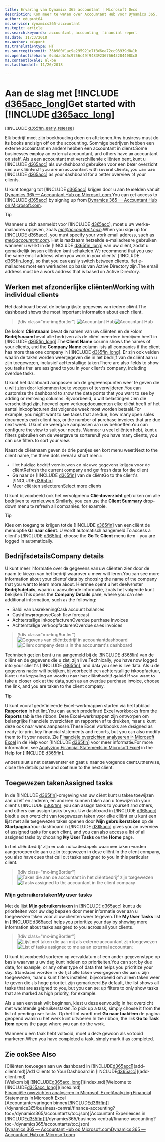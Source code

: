 ```yaml
---
title: Ervaring van Dynamics 365 accountant | Microsoft Docs
description: Kom meer te weten over Accountant Hub voor Dynamics 365.
author: edupont04
ms.service: dynamics365-accountant
ms.topic: article
ms.search.keywords: accountant, accounting, financial report
ms.date: 11/23/2018
ms.author: edupont
ms.translationtype: HT
ms.sourcegitcommit: 33b900f1ac9e295921e7f3d6ea72cc93939d8a1b
ms.openlocfilehash: 0c4dadb15c9756c49f94839236766432844088c8
ms.contentlocale: nl-be
ms.lasthandoff: 11/26/2018

---
```

# <a name="get-started-with-include-d365acclongincludesd365acclongmdmd"></a><span data-ttu-id="c5147-103">Aan de slag met [!INCLUDE [d365acc_long](includes/d365acc_long_md.md)]</span><span class="sxs-lookup"><span data-stu-id="c5147-103">Get started with [!INCLUDE [d365acc_long](includes/d365acc_long_md.md)]</span></span>
[!INCLUDE [d365fin_early_release](includes/d365fin_early_release.md.md)]

<span data-ttu-id="c5147-104">Elk bedrijf moet zijn boekhouding doen en aftekenen.</span><span class="sxs-lookup"><span data-stu-id="c5147-104">Any business must do its books and sign off on the accounting.</span></span> <span data-ttu-id="c5147-105">Sommige bedrijven hebben een externe accountant en andere hebben een accountant in dienst.</span><span class="sxs-lookup"><span data-stu-id="c5147-105">Some businesses employ an external accountant, and others have an accountant on staff.</span></span> <span data-ttu-id="c5147-106">Als u een accountant met verschillende cliënten bent, kunt u [!INCLUDE [d365acc](includes/d365acc_md.md)] als uw dashboard gebruiken voor een beter overzicht van uw cliënten.</span><span class="sxs-lookup"><span data-stu-id="c5147-106">If you are an accountant with several clients, you can use [!INCLUDE [d365acc](includes/d365acc_md.md)] as your dashboard for a better overview of your clients.</span></span>  

<span data-ttu-id="c5147-107">U kunt toegang tot [!INCLUDE [d365acc](includes/d365acc_md.md)] krijgen door u aan te melden vanuit [Dynamics 365 — Accountant Hub op Microsoft.com](https://www.microsoft.com/en-us/dynamics365/financial-insights-for-accountants).</span><span class="sxs-lookup"><span data-stu-id="c5147-107">You can get access to [!INCLUDE [d365acc](includes/d365acc_md.md)] by signing up from [Dynamics 365 — Accountant Hub on Microsoft.com](https://www.microsoft.com/en-us/dynamics365/financial-insights-for-accountants).</span></span>  

> [!TIP]
>  <span data-ttu-id="c5147-108">Wanneer u zich aanmeldt voor [!INCLUDE [d365acc](includes/d365acc_md.md)], moet u uw werke-mailadres opgeven, zoals <em>me@accountant.com</em>.</span><span class="sxs-lookup"><span data-stu-id="c5147-108">When you sign up for [!INCLUDE [d365acc](includes/d365acc_md.md)], you must specify your work email address, such as <em>me@accountant.com</em>.</span></span> <span data-ttu-id="c5147-109">Het is raadzaam hetzelfde e-mailadres te gebruiken wanneer u werkt in de [!INCLUDE [d365fin_long](includes/d365fin_long_md.md)] van uw cliënt, zodat u gemakkelijk tussen cliënten kunt schakelen.</span><span class="sxs-lookup"><span data-stu-id="c5147-109">We recommend that you use the same email address when you work in your clients' [!INCLUDE [d365fin_long](includes/d365fin_long_md.md)], so that you can easily switch between clients.</span></span> <span data-ttu-id="c5147-110">Het e-mailadres moet een werkadres op basis van Active Directory zijn.</span><span class="sxs-lookup"><span data-stu-id="c5147-110">The email address must be a work address that is based on Active Directory.</span></span>

## <a name="working-with-individual-clients"></a><span data-ttu-id="c5147-111">Werken met afzonderlijke cliënten</span><span class="sxs-lookup"><span data-stu-id="c5147-111">Working with individual clients</span></span>
<span data-ttu-id="c5147-112">Het dashboard bevat de belangrijkste gegevens van iedere cliënt.</span><span class="sxs-lookup"><span data-stu-id="c5147-112">The dashboard shows the most important information about each client.</span></span>  

> [!div class="mx-imgBorder"]
> <span data-ttu-id="c5147-113">![Accountant Hub](./media/accountant-get-started/accountant-dashboard.png)</span><span class="sxs-lookup"><span data-stu-id="c5147-113">![Accountant Hub](./media/accountant-get-started/accountant-dashboard.png)</span></span>

<span data-ttu-id="c5147-114">De kolom **Cliëntnaam** bevat de namen van uw cliënten en de kolom **Bedrijfsnaam** bevat alle bedrijven als de cliënt meerdere bedrijven heeft in [!INCLUDE [d365fin_long](includes/d365fin_long_md.md)].</span><span class="sxs-lookup"><span data-stu-id="c5147-114">The **Client Name** column shows the names of your clients, and the **Company Name** column lists all companies if the client has more than one company in [!INCLUDE [d365fin_long](includes/d365fin_long_md.md)].</span></span> <span data-ttu-id="c5147-115">Er zijn ook velden waarin de taken worden weergegeven die in het bedrijf van de cliënt aan u zijn toegewezen, inclusief achterstallige taken.</span><span class="sxs-lookup"><span data-stu-id="c5147-115">There are also fields to show you tasks that are assigned to you in your client's company, including overdue tasks.</span></span>  

<span data-ttu-id="c5147-116">U kunt het dashboard aanpassen om de gegevenspunten weer te geven die u wilt zien door kolommen toe te voegen of te verwijderen.</span><span class="sxs-lookup"><span data-stu-id="c5147-116">You can customize the dashboard to show the data points that you want to see by adding or removing columns.</span></span> <span data-ttu-id="c5147-117">Bijvoorbeeld, u wilt belastingen zien die verschuldigd zijn, hoeveel open verkoopdocumenten elke cliënt heeft of het aantal inkoopfacturen dat volgende week moet worden betaald.</span><span class="sxs-lookup"><span data-stu-id="c5147-117">For example, you might want to see taxes that are due, how many open sales documents each client has, or the number of purchase invoices that are due next week.</span></span> <span data-ttu-id="c5147-118">U kunt de weergave aanpassen aan uw behoeften.</span><span class="sxs-lookup"><span data-stu-id="c5147-118">You can configure the view to suit your needs.</span></span> <span data-ttu-id="c5147-119">Wanneer u veel cliënten hebt, kunt u filters gebruiken om de weergave te sorteren.</span><span class="sxs-lookup"><span data-stu-id="c5147-119">If you have many clients, you can use filters to sort your view.</span></span>  

<span data-ttu-id="c5147-120">Naast de cliëntnaam geven de drie puntjes een kort menu weer:</span><span class="sxs-lookup"><span data-stu-id="c5147-120">Next to the client name, the three dots reveal a short menu:</span></span>

- <span data-ttu-id="c5147-121">Het huidige bedrijf vernieuwen en nieuwe gegevens krijgen voor de cliënt</span><span class="sxs-lookup"><span data-stu-id="c5147-121">Refresh the current company and get fresh data for the client</span></span>  
- <span data-ttu-id="c5147-122">Ga naar de [!INCLUDE [d365fin](includes/d365fin_md.md)] van de cliënt</span><span class="sxs-lookup"><span data-stu-id="c5147-122">Go to the client's [!INCLUDE [d365fin](includes/d365fin_md.md)]</span></span>  
- <span data-ttu-id="c5147-123">Meer cliënten selecteren</span><span class="sxs-lookup"><span data-stu-id="c5147-123">Select more clients</span></span>  

<span data-ttu-id="c5147-124">U kunt bijvoorbeeld ook het vervolgmenu **Cliëntoverzicht** gebruiken om alle bedrijven te vernieuwen.</span><span class="sxs-lookup"><span data-stu-id="c5147-124">Similarly, you can use the **Client Summary** drop-down menu to refresh all companies, for example.</span></span>  

> [!TIP]
>  <span data-ttu-id="c5147-125">Kies om toegang te krijgen tot de [!INCLUDE [d365fin](includes/d365fin_md.md)] van een cliënt de menuoptie **Ga naar cliënt**. U wordt automatisch aangemeld.</span><span class="sxs-lookup"><span data-stu-id="c5147-125">To access a client's [!INCLUDE [d365fin](includes/d365fin_md.md)], choose the **Go To Client** menu item - you are logged in automatically.</span></span>

## <a name="company-details"></a><span data-ttu-id="c5147-126">Bedrijfsdetails</span><span class="sxs-lookup"><span data-stu-id="c5147-126">Company details</span></span>
<span data-ttu-id="c5147-127">U kunt meer informatie over de gegevens van uw cliënten zien door de naam te kiezen van het bedrijf waarover u meer wilt leren.</span><span class="sxs-lookup"><span data-stu-id="c5147-127">You can see more information about your clients' data by choosing the name of the company that you want to learn more about.</span></span> <span data-ttu-id="c5147-128">Hiermee opent u het deelvenster **Bedrijfsdetails**, waarin u aanvullende informatie, zoals het volgende kunt bekijken:</span><span class="sxs-lookup"><span data-stu-id="c5147-128">This opens the **Company Details** pane, where you can see additional information, such as the following:</span></span>  

* <span data-ttu-id="c5147-129">Saldi van kasrekening</span><span class="sxs-lookup"><span data-stu-id="c5147-129">Cash account balances</span></span>  
* <span data-ttu-id="c5147-130">Cashflowprognose</span><span class="sxs-lookup"><span data-stu-id="c5147-130">Cash flow forecast</span></span>  
* <span data-ttu-id="c5147-131">Achterstallige inkoopfacturen</span><span class="sxs-lookup"><span data-stu-id="c5147-131">Overdue purchase invoices</span></span>  
* <span data-ttu-id="c5147-132">Achterstallige verkoopfacturen</span><span class="sxs-lookup"><span data-stu-id="c5147-132">Overdue sales invoices</span></span>  

> [!div class="mx-imgBorder"]
> <span data-ttu-id="c5147-133">![Gegevens van cliëntbedrijf in accountantdashboard](./media/accountant-get-started/accountant-company-details.png)</span><span class="sxs-lookup"><span data-stu-id="c5147-133">![Client company details in the accountant's dashboard](./media/accountant-get-started/accountant-company-details.png)</span></span>

<span data-ttu-id="c5147-134">Technisch gezien bent u nu aangemeld bij de [!INCLUDE [d365fin](includes/d365fin_md.md)] van de cliënt en de gegevens die u ziet, zijn live.</span><span class="sxs-lookup"><span data-stu-id="c5147-134">Technically, you have now logged into your client's [!INCLUDE [d365fin](includes/d365fin_md.md)], and data you see is live data.</span></span> <span data-ttu-id="c5147-135">Als u de gegevens nader wilt bekijken, bijvoorbeeld een achterstallige inkoopfactuur, kiest u de koppeling en wordt u naar het cliëntbedrijf geleid.</span><span class="sxs-lookup"><span data-stu-id="c5147-135">If you want to take a closer look at the data, such as an overdue purchase invoice, choose the link, and you are taken to the client company.</span></span>  

> [!TIP]
> <span data-ttu-id="c5147-136">U kunt vooraf gedefinieerde Excel-werkmappen starten via het tabblad **Rapporten** in het lint.</span><span class="sxs-lookup"><span data-stu-id="c5147-136">You can launch predefined Excel workbooks from the **Reports** tab in the ribbon.</span></span> <span data-ttu-id="c5147-137">Deze Excel-werkmappen zijn ontworpen om belangrijke financiële overzichten en rapporten af te drukken, maar u kunt deze ook naar wens aanpassen.</span><span class="sxs-lookup"><span data-stu-id="c5147-137">These Excel workbooks are designed as ready-to-print key financial statements and reports, but you can also modify them to fit your needs.</span></span> <span data-ttu-id="c5147-138">Zie [Financiële overzichten analyseren in Microsoft Excel](/dynamics365/business-central/finance-analyze-excel?toc=/dynamics365/accountants/toc.json) in de Help voor [!INCLUDE [d365fin](includes/d365fin_md.md)] voor meer informatie.</span><span class="sxs-lookup"><span data-stu-id="c5147-138">For more information, see [Analyzing Financial Statements in Microsoft Excel](/dynamics365/business-central/finance-analyze-excel?toc=/dynamics365/accountants/toc.json) in the Help for [!INCLUDE [d365fin](includes/d365fin_md.md)].</span></span>  

<span data-ttu-id="c5147-139">Anders sluit u het detailvenster en gaat u naar de volgende cliënt.</span><span class="sxs-lookup"><span data-stu-id="c5147-139">Otherwise, close the details pane and continue to the next client.</span></span>  

## <a name="assigned-tasks"></a><span data-ttu-id="c5147-140">Toegewezen taken</span><span class="sxs-lookup"><span data-stu-id="c5147-140">Assigned tasks</span></span>
<span data-ttu-id="c5147-141">In de [!INCLUDE [d365fin](includes/d365fin_md.md)]-omgeving van uw cliënt kunt u taken toewijzen aan uzelf en anderen, en anderen kunnen taken aan u toewijzen.</span><span class="sxs-lookup"><span data-stu-id="c5147-141">In your client's [!INCLUDE [d365fin](includes/d365fin_md.md)], you can assign tasks to yourself and others, and others can assign tasks to you.</span></span> <span data-ttu-id="c5147-142">Uw dashboard in [!INCLUDE [d365acc](includes/d365acc_md.md)] biedt u een overzicht van toegewezen taken voor elke cliënt en u kunt een lijst met alle toegewezen taken openen door **Mijn gebruikerstaken** op de **Startpagina**.</span><span class="sxs-lookup"><span data-stu-id="c5147-142">Your dashboard in [!INCLUDE [d365acc](includes/d365acc_md.md)] gives you an overview of assigned tasks for each client, and you can also access a list of all assigned tasks by choosing **My User Tasks** on the **Home** page.</span></span>  

<span data-ttu-id="c5147-143">In het cliëntbedrijf zijn er ook indicatiestapels waarmee taken worden aangeroepen die aan u zijn toegewezen in deze cliënt.</span><span class="sxs-lookup"><span data-stu-id="c5147-143">In the client company, you also have cues that call out tasks assigned to you in this particular client.</span></span>

> [!div class="mx-imgBorder"]
> <span data-ttu-id="c5147-144">![Taken die aan de accountant in het cliëntbedrijf zijn toegewezen](./media/accountant-get-started/accountant-company-details-tasks.png)</span><span class="sxs-lookup"><span data-stu-id="c5147-144">![Tasks assigned to the accountant in the client company](./media/accountant-get-started/accountant-company-details-tasks.png)</span></span>

### <a name="my-user-tasks"></a><span data-ttu-id="c5147-145">Mijn gebruikerstaken</span><span class="sxs-lookup"><span data-stu-id="c5147-145">My user tasks</span></span>
<span data-ttu-id="c5147-146">Met de lijst **Mijn gebruikerstaken** in [!INCLUDE [d365acc](includes/d365acc_md.md)] kunt u de prioriteiten voor uw dag bepalen door meer informatie over aan u toegewezen taken voor al uw cliënten weer te geven.</span><span class="sxs-lookup"><span data-stu-id="c5147-146">The **My User Tasks** list in [!INCLUDE [d365acc](includes/d365acc_md.md)] helps you prioritize your day by showing more information about tasks assigned to you across all your clients.</span></span>  

> [!div class="mx-imgBorder"]
> <span data-ttu-id="c5147-147">![Lijst met taken die aan mij als externe accountant zijn toegewezen](./media/accountant-get-started/accountant-tasklist.png)</span><span class="sxs-lookup"><span data-stu-id="c5147-147">![List of tasks assigned to me as an external accountant](./media/accountant-get-started/accountant-tasklist.png)</span></span>

<span data-ttu-id="c5147-148">U kunt bijvoorbeeld sorteren op vervaldatum of een ander gegevenstype op basis waarvan u uw dag kunt indelen op prioriteiten.</span><span class="sxs-lookup"><span data-stu-id="c5147-148">You can sort by due date, for example, or any other type of data that helps you prioritize your day.</span></span> <span data-ttu-id="c5147-149">Standaard worden in de lijst alle taken weergegeven die aan u zijn toegewezen, maar u kunt filters instellen, bijvoorbeeld om alleen taken weer te geven die als hoge prioriteit zijn gemarkeerd.</span><span class="sxs-lookup"><span data-stu-id="c5147-149">By default, the list shows all tasks that are assigned to you, but you can set up filters to only show tasks that are marked as high priority, for example.</span></span>

<span data-ttu-id="c5147-150">Als u aan een taak wilt beginnen, kiest u deze eenvoudig in het overzicht met wachtende gebruikerstaken.</span><span class="sxs-lookup"><span data-stu-id="c5147-150">To pick up a task, simply choose it from the list of pending user tasks.</span></span> <span data-ttu-id="c5147-151">Op het lint wordt met **Ga naar taakitem** de pagina geopend waarin u het werk kunt uitvoeren.</span><span class="sxs-lookup"><span data-stu-id="c5147-151">In the ribbon, the link **Go to Task Item** opens the page where you can do the work.</span></span>  

<span data-ttu-id="c5147-152">Wanneer u een taak hebt voltooid, moet u deze gewoon als voltooid markeren.</span><span class="sxs-lookup"><span data-stu-id="c5147-152">When you have completed a task, simply mark it as completed.</span></span>  

## <a name="see-also"></a><span data-ttu-id="c5147-153">Zie ook</span><span class="sxs-lookup"><span data-stu-id="c5147-153">See Also</span></span>

<span data-ttu-id="c5147-154">[Cliënten toevoegen aan uw dashboard in [!INCLUDE[d365acc](includes/d365acc_md.md)]](add-client.md)</span><span class="sxs-lookup"><span data-stu-id="c5147-154">[Add Clients to Your Dashboard in [!INCLUDE[d365acc](includes/d365acc_md.md)]](add-client.md)</span></span>  
<span data-ttu-id="c5147-155">[Welkom bij [!INCLUDE[d365acc_long](includes/d365acc_long_md.md)]](index.md)</span><span class="sxs-lookup"><span data-stu-id="c5147-155">[Welcome to [!INCLUDE[d365acc_long](includes/d365acc_long_md.md)]](index.md)</span></span>  
[<span data-ttu-id="c5147-156">Financiële overzichten analyseren in Microsoft Excel</span><span class="sxs-lookup"><span data-stu-id="c5147-156">Analyzing Financial Statements in Microsoft Excel</span></span>](/dynamics365/business-central/finance-analyze-excel?toc=/dynamics365/accountants/toc.json)  
<span data-ttu-id="c5147-157">[Accountantervaringen binnen [!INCLUDE[d365fin](includes/d365fin_md.md)]](/dynamics365/business-central/finance-accounting?toc=/dynamics365/accountants/toc.json)</span><span class="sxs-lookup"><span data-stu-id="c5147-157">[Accountant Experiences in [!INCLUDE[d365fin](includes/d365fin_md.md)]](/dynamics365/business-central/finance-accounting?toc=/dynamics365/accountants/toc.json)</span></span>  
[<span data-ttu-id="c5147-158">Dynamics 365 — Accountant Hub op Microsoft.com</span><span class="sxs-lookup"><span data-stu-id="c5147-158">Dynamics 365 — Accountant Hub on Microsoft.com</span></span>](https://www.microsoft.com/en-us/dynamics365/financial-insights-for-accountants)  

